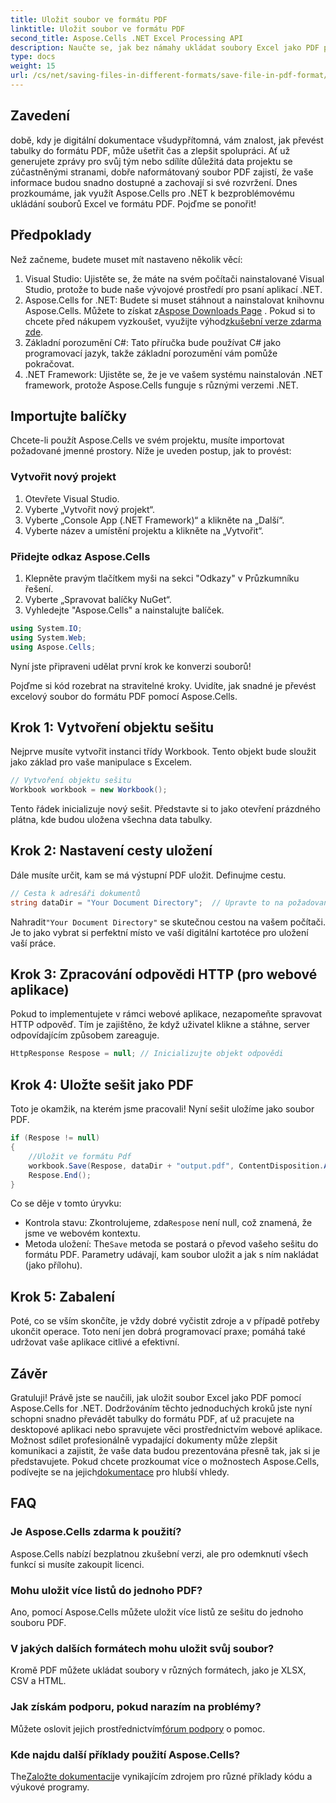 ```yaml
---
title: Uložit soubor ve formátu PDF
linktitle: Uložit soubor ve formátu PDF
second_title: Aspose.Cells .NET Excel Processing API
description: Naučte se, jak bez námahy ukládat soubory Excel jako PDF pomocí Aspose.Cells for .NET. Jednoduché kroky a příklady pro snadnou implementaci.
type: docs
weight: 15
url: /cs/net/saving-files-in-different-formats/save-file-in-pdf-format/
---
```

## Zavedení
době, kdy je digitální dokumentace všudypřítomná, vám znalost, jak převést tabulky do formátu PDF, může ušetřit čas a zlepšit spolupráci. Ať už generujete zprávy pro svůj tým nebo sdílíte důležitá data projektu se zúčastněnými stranami, dobře naformátovaný soubor PDF zajistí, že vaše informace budou snadno dostupné a zachovají si své rozvržení. Dnes prozkoumáme, jak využít Aspose.Cells pro .NET k bezproblémovému ukládání souborů Excel ve formátu PDF. Pojďme se ponořit!
## Předpoklady
Než začneme, budete muset mít nastaveno několik věcí:
1. Visual Studio: Ujistěte se, že máte na svém počítači nainstalované Visual Studio, protože to bude naše vývojové prostředí pro psaní aplikací .NET.
2.  Aspose.Cells for .NET: Budete si muset stáhnout a nainstalovat knihovnu Aspose.Cells. Můžete to získat z[Aspose Downloads Page](https://releases.aspose.com/cells/net/) . Pokud si to chcete před nákupem vyzkoušet, využijte výhod[zkušební verze zdarma zde](https://releases.aspose.com/).
3. Základní porozumění C#: Tato příručka bude používat C# jako programovací jazyk, takže základní porozumění vám pomůže pokračovat.
4. .NET Framework: Ujistěte se, že je ve vašem systému nainstalován .NET framework, protože Aspose.Cells funguje s různými verzemi .NET.
## Importujte balíčky
Chcete-li použít Aspose.Cells ve svém projektu, musíte importovat požadované jmenné prostory. Níže je uveden postup, jak to provést:
### Vytvořit nový projekt
1. Otevřete Visual Studio.
2. Vyberte „Vytvořit nový projekt“.
3. Vyberte „Console App (.NET Framework)“ a klikněte na „Další“.
4. Vyberte název a umístění projektu a klikněte na „Vytvořit“.
### Přidejte odkaz Aspose.Cells
1. Klepněte pravým tlačítkem myši na sekci "Odkazy" v Průzkumníku řešení.
2. Vyberte „Spravovat balíčky NuGet“.
3. Vyhledejte "Aspose.Cells" a nainstalujte balíček.
```csharp
using System.IO;
using System.Web;
using Aspose.Cells;
```
Nyní jste připraveni udělat první krok ke konverzi souborů!

Pojďme si kód rozebrat na stravitelné kroky. Uvidíte, jak snadné je převést excelový soubor do formátu PDF pomocí Aspose.Cells.
## Krok 1: Vytvoření objektu sešitu
Nejprve musíte vytvořit instanci třídy Workbook. Tento objekt bude sloužit jako základ pro vaše manipulace s Excelem.
```csharp
// Vytvoření objektu sešitu
Workbook workbook = new Workbook();
```
Tento řádek inicializuje nový sešit. Představte si to jako otevření prázdného plátna, kde budou uložena všechna data tabulky.
## Krok 2: Nastavení cesty uložení
Dále musíte určit, kam se má výstupní PDF uložit. Definujme cestu.
```csharp
// Cesta k adresáři dokumentů
string dataDir = "Your Document Directory";  // Upravte to na požadovanou cestu
```
 Nahradit`"Your Document Directory"` se skutečnou cestou na vašem počítači. Je to jako vybrat si perfektní místo ve vaší digitální kartotéce pro uložení vaší práce.
## Krok 3: Zpracování odpovědi HTTP (pro webové aplikace)
Pokud to implementujete v rámci webové aplikace, nezapomeňte spravovat HTTP odpověď. Tím je zajištěno, že když uživatel klikne a stáhne, server odpovídajícím způsobem zareaguje.
```csharp
HttpResponse Respose = null; // Inicializujte objekt odpovědi
```
## Krok 4: Uložte sešit jako PDF
Toto je okamžik, na kterém jsme pracovali! Nyní sešit uložíme jako soubor PDF.
```csharp
if (Respose != null)
{
    //Uložit ve formátu Pdf
    workbook.Save(Respose, dataDir + "output.pdf", ContentDisposition.Attachment, new PdfSaveOptions());
    Respose.End();
}
```
Co se děje v tomto úryvku:
-  Kontrola stavu: Zkontrolujeme, zda`Respose` není null, což znamená, že jsme ve webovém kontextu.
-  Metoda uložení: The`Save` metoda se postará o převod vašeho sešitu do formátu PDF. Parametry udávají, kam soubor uložit a jak s ním nakládat (jako přílohu).
## Krok 5: Zabalení
Poté, co se vším skončíte, je vždy dobré vyčistit zdroje a v případě potřeby ukončit operace. Toto není jen dobrá programovací praxe; pomáhá také udržovat vaše aplikace citlivé a efektivní.
## Závěr
Gratuluji! Právě jste se naučili, jak uložit soubor Excel jako PDF pomocí Aspose.Cells for .NET. Dodržováním těchto jednoduchých kroků jste nyní schopni snadno převádět tabulky do formátu PDF, ať už pracujete na desktopové aplikaci nebo spravujete věci prostřednictvím webové aplikace. Možnost sdílet profesionálně vypadající dokumenty může zlepšit komunikaci a zajistit, že vaše data budou prezentována přesně tak, jak si je představujete.
 Pokud chcete prozkoumat více o možnostech Aspose.Cells, podívejte se na jejich[dokumentace](https://reference.aspose.com/cells/net/) pro hlubší vhledy.
## FAQ
### Je Aspose.Cells zdarma k použití?
Aspose.Cells nabízí bezplatnou zkušební verzi, ale pro odemknutí všech funkcí si musíte zakoupit licenci.
### Mohu uložit více listů do jednoho PDF?
Ano, pomocí Aspose.Cells můžete uložit více listů ze sešitu do jednoho souboru PDF.
### V jakých dalších formátech mohu uložit svůj soubor?
Kromě PDF můžete ukládat soubory v různých formátech, jako je XLSX, CSV a HTML.
### Jak získám podporu, pokud narazím na problémy?
 Můžete oslovit jejich prostřednictvím[fórum podpory](https://forum.aspose.com/c/cells/9) o pomoc.
### Kde najdu další příklady použití Aspose.Cells?
 The[Založte dokumentaci](https://reference.aspose.com/cells/net/)je vynikajícím zdrojem pro různé příklady kódu a výukové programy.